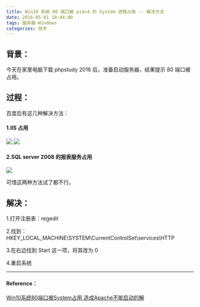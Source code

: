 ```yaml
---
title: Win10 系统 80 端口被 pid=4 的 System 进程占用 -- 解决方法
date: 2016-05-01 18:44:00
tags: 服务器-Windows
categories: 技术
---
```

  
## 背景： 
今天在家里电脑下载 phpstudy 2016 后，准备启动服务器，结果提示 80 端口被占用。

## 过程： 
百度后有这几种解决方法：

#### 1.IIS 占用
![](http://images2015.cnblogs.com/blog/896608/201605/896608-20160501184349363-1754223170.png)
![](http://images2015.cnblogs.com/blog/896608/201605/896608-20160501184350363-371181336.png)
 
#### 2.SQL server 2008 的报表服务占用
![](http://images2015.cnblogs.com/blog/896608/201605/896608-20160501184352347-1899626256.jpg)

可惜这两种方法试了都不行。

## 解决：

1.打开注册表：regedit

2.找到：HKEY_LOCAL_MACHINE\SYSTEM\CurrentControlSet\services\HTTP

3.在右边找到 Start 这一项，将其改为 0

4.重启系统

---

#### Reference：

[Win10系统80端口被System占用 造成Apache不能启动的解](http://www.chinaz.com/web/2015/0730/428496.shtml)